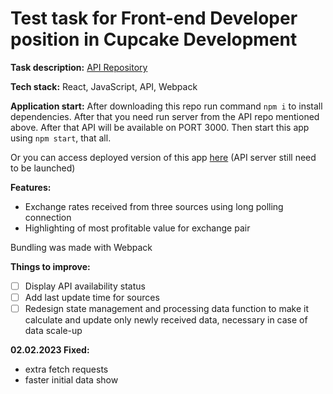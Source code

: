 # Test task for Front-end Developer position in Cupcake Development

**Task description:** [API Repository](https://github.com/cupcakedev/cupcake-frontend-test-task)

**Tech stack:** React, JavaScript, API, Webpack

**Application start:** After downloading this repo run command `npm i` to install dependencies. After that you need run server from the API repo mentioned above. After that API will be available on PORT 3000. Then start this app using `npm start`, that all.

Or you can access deployed version of this app [here](https://iluxmas.github.io/test_task_230123_/) (API server still need to be launched)

**Features:**

- Exchange rates received from three sources using long polling connection
- Highlighting of most profitable value for exchange pair

Bundling was made with Webpack

**Things to improve:**

- [ ] Display API availability status
- [ ] Add last update time for sources
- [ ] Redesign state management and processing data function to make it calculate and update only newly received data, necessary in case of data scale-up

**02.02.2023 Fixed:**

- extra fetch requests
- faster initial data show
